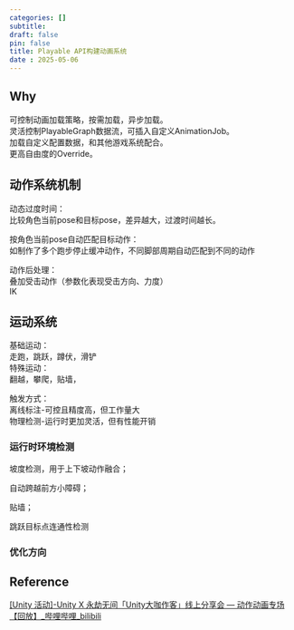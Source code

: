 ```yaml
---
categories: []
subtitle: 
draft: false
pin: false
title: Playable API构建动画系统
date : 2025-05-06
---
```


## Why

可控制动画加载策略，按需加载，异步加载。  
灵活控制PlayableGraph数据流，可插入自定义AnimationJob。  
加载自定义配置数据，和其他游戏系统配合。  
更高自由度的Override。

## 动作系统机制

动态过度时间：  
	比较角色当前pose和目标pose，差异越大，过渡时间越长。

按角色当前pose自动匹配目标动作：  
	如制作了多个跑步停止缓冲动作，不同脚部周期自动匹配到不同的动作

动作后处理：  
	叠加受击动作（参数化表现受击方向、力度）  
	IK

## 运动系统

基础运动：  
	走跑，跳跃，蹲伏，滑铲  
特殊运动：  
	翻越，攀爬，贴墙，

触发方式：  
离线标注-可控且精度高，但工作量大  
物理检测-运行时更加灵活，但有性能开销

### 运行时环境检测

坡度检测，用于上下坡动作融合；

自动跨越前方小障碍；

贴墙；

跳跃目标点连通性检测

### 优化方向

## Reference

[\[Unity 活动\]-Unity X 永劫无间「Unity大咖作客」线上分享会 — 动作动画专场【回放】\_哔哩哔哩\_bilibili](https://www.bilibili.com/video/BV1QN411f7WJ/?spm_id_from=333.337.search-card.all.click&vd_source=045b781ce97c08d03e566beb5f968ac4)

